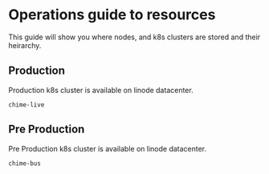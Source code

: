 # Operations guide to resources

This guide will show you where nodes, and k8s clusters are stored and their heirarchy.

## Production

Production k8s cluster is available on linode datacenter.

`chime-live`


## Pre Production

Pre Production k8s cluster is available on linode datacenter.

`chime-bus`